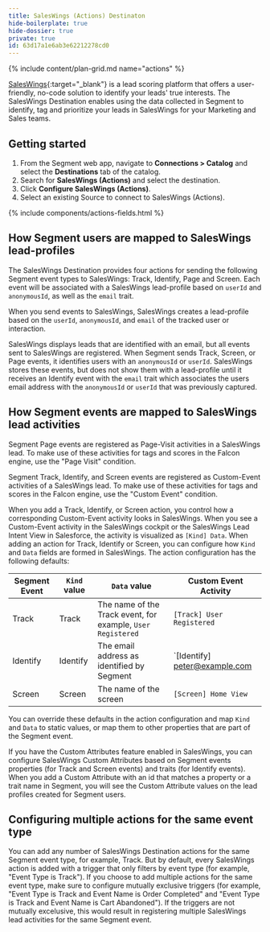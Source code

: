 ```yaml
---
title: SalesWings (Actions) Destinaton
hide-boilerplate: true
hide-dossier: true
private: true
id: 63d17a1e6ab3e62212278cd0
---
```


{% include content/plan-grid.md name="actions" %}

[SalesWings](https://www.saleswingsapp.com/){:target="_blank"} is a lead scoring platform that offers a user-friendly, no-code solution to identify your leads' true interests. The SalesWings Destination enables using the data collected in Segment to identify, tag and prioritize your leads in SalesWings for your Marketing and Sales teams.

## Getting started

1. From the Segment web app, navigate to **Connections > Catalog** and select the **Destinations** tab of the catalog. 
2. Search for **SalesWings (Actions)** and select the destination. 
3. Click **Configure SalesWings (Actions)**.
4. Select an existing Source to connect to SalesWings (Actions).

{% include components/actions-fields.html %}

## How Segment users are mapped to SalesWings lead-profiles

The SalesWings Destination provides four actions for sending the following Segment event types to SalesWings: Track, Identify, Page and Screen. Each event will be associated with a SalesWings lead-profile based on `userId` and `anonymousId`, as well as the `email` trait.

When you send events to SalesWings, SalesWings creates a lead-profile based on the `userId`, `anonymousId`, and `email` of the tracked user or interaction.

SalesWings displays leads that are identified with an email, but all events sent to SalesWings are registered. When Segment sends Track, Screen, or Page events, it identifies users with an `anonymousId` or `userId`. SalesWings stores these events, but does not show them with a lead-profile until it receives an Identify event with the `email` trait which associates the users email address with the `anonymousId` or `userId` that was previously captured.


## How Segment events are mapped to SalesWings lead activities

Segment Page events are registered as Page-Visit activities in a SalesWings lead. To make use of these activities for tags and scores in the Falcon engine, use the "Page Visit" condition.

Segment Track, Identify, and Screen events are registered as Custom-Event activities of a SalesWings lead. To make use of these activities for tags and scores in the Falcon engine, use the "Custom Event" condition. 

When you add a Track, Identify, or Screen action, you control how a corresponding Custom-Event activity looks in SalesWings. When you see a Custom-Event activity in the SalesWings cockpit or the SalesWings Lead Intent View in Salesforce, the activity is visualized as `[Kind] Data`. When adding an action for Track, Identify or Screen, you can configure how `Kind` and `Data` fields are formed in SalesWings. The action configuration has the following defaults:


| Segment Event | `Kind` value | `Data` value                                                | Custom Event Activity         |
| ------------- | ------------ | ----------------------------------------------------------- | ----------------------------- |
| Track         | Track        | The name of the Track event, for example, `User Registered` | `[Track] User Registered`     |
| Identify      | Identify     | The email address as identified by Segment                  | `[Identify] peter@example.com |
| Screen        | Screen       | The name of the screen                                      | `[Screen] Home View`          |

You can override these defaults in the action configuration and map `Kind` and `Data` to static values, or map them to other properties that are part of the Segment event.


If you have the Custom Attributes feature enabled in SalesWings, you can configure SalesWings Custom Attributes based on Segment events properties (for Track and Screen events) and traits (for Identify events). When you add a Custom Attribute with an id that matches a property or a trait name in Segment, you will see the Custom Attribute values on the lead profiles created for Segment users.

## Configuring multiple actions for the same event type

You can add any number of SalesWings Destination actions for the same Segment event type, for example, Track. But by default, every SalesWings action is added with a trigger that only filters by event type (for example, "Event Type is Track"). If you choose to add multiple actions for the same event type, make sure to configure mutually exclusive triggers (for example, "Event Type is Track and Event Name is Order Completed" and "Event Type is Track and Event Name is Cart Abandoned"). If the triggers are not mutually excelusive, this would result in registering multiple SalesWings lead activities for the same Segment event.
